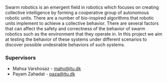 Swarm robotics is an emergent field in robotics which focuses on creating collective intelligence by forming a cooperative group of autonomous robotic units. There are a number of bio-inspired algorithms that robotic units implement to achieve a collective behavior. There are several factors that can affect the safety and correctness of the behavior of swarm robotics such as the environment that they operate in. In this project we aim at testing the behavior of these systems under different scenarios to discover possible undesirable behaviors of such systems.
### Supervisors
- Mahsa Varshosaz - mahv@itu.dk
- Payam Zahadat - paza@itu.dk